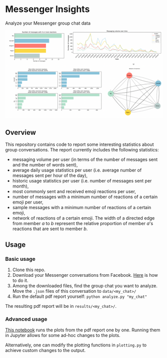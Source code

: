 # Messenger Insights
Analyze your Messenger group chat data

![Examples](https://github.com/MateVaradi/messenger-stats/blob/main/resources/examples.png?raw=true)

## Overview

This repository contains code to report some interesting statistics about group conversations. The report currently includes the following statistics:
- messaging volume per user (in terms of the number of messages sent and the number of words sent),
- average daily usage statistics per user (i.e. average number of messages sent per hour of the day),
- historic usage statistics per user (i.e. number of messages sent per month),
- most commonly sent and received emoji reactions per user,
- number of messages with a minimum number of reactions of a certain emoji per user,
- sample messages with a minimum number of reactions of a certain emoji,
- network of reactions of a certain emoji. The width of a directed edge from member *a* to *b* represent the relative proportion of member *a*'s reactions that are sent to member *b*.

## Usage

### Basic usage
1. Clone this repo.
2. Download your Messenger conversations from Facebook. [Here](https://www.zapptales.com/en/download-facebook-messenger-chat-history-how-to/) is how to do it.
3. Among the downloaded files, find the group chat you want to analyze. Move the `.json` files of this conversation to `data/<my_chat>/`
4. Run the default pdf report yourself: `python analyze.py "my_chat"`

The resulting pdf report will be in `results/<my_chat>/`.


### Advanced usage

[This notebook](https://github.com/MateVaradi/messenger-stats/blob/main/notebooks/analysis.ipynb) runs the plots from the pdf report one by one. Running them in Jupyter allows for some ad-hoc changes to the plots.

Alternatively, one can modify the plotting functions in `plotting.py` to achieve custom changes to the output.
